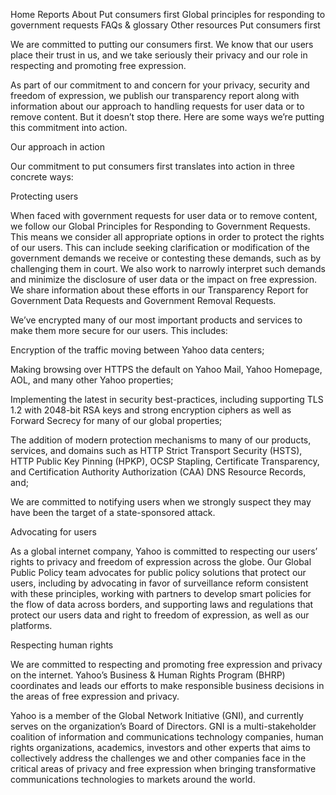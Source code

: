 Home
Reports
About
Put consumers first
Global principles for responding to government requests
FAQs & glossary
Other resources
Put consumers first

We are committed to putting our consumers first. We know that our users place their trust in us, and we take seriously their privacy and our role in respecting and promoting free expression.

As part of our commitment to and concern for your privacy, security and freedom of expression, we publish our transparency report along with information about our approach to handling requests for user data or to remove content. But it doesn’t stop there. Here are some ways we’re putting this commitment into action.

Our approach in action

Our commitment to put consumers first translates into action in three concrete ways:

Protecting users

When faced with government requests for user data or to remove content, we follow our Global Principles for Responding to Government Requests. This means we consider all appropriate options in order to protect the rights of our users. This can include seeking clarification or modification of the government demands we receive or contesting these demands, such as by challenging them in court. We also work to narrowly interpret such demands and minimize the disclosure of user data or the impact on free expression. We share information about these efforts in our Transparency Report for Government Data Requests and Government Removal Requests.

We’ve encrypted many of our most important products and services to make them more secure for our users. This includes:

Encryption of the traffic moving between Yahoo data centers;

Making browsing over HTTPS the default on Yahoo Mail, Yahoo Homepage, AOL, and many other Yahoo properties;

Implementing the latest in security best-practices, including supporting TLS 1.2 with 2048-bit RSA keys and strong encryption ciphers as well as Forward Secrecy for many of our global properties;

The addition of modern protection mechanisms to many of our products, services, and domains such as HTTP Strict Transport Security (HSTS), HTTP Public Key Pinning (HPKP), OCSP Stapling, Certificate Transparency, and Certification Authority Authorization (CAA) DNS Resource Records, and;

We are committed to notifying users when we strongly suspect they may have been the target of a state-sponsored attack.

Advocating for users

As a global internet company, Yahoo is committed to respecting our users’ rights to privacy and freedom of expression across the globe. Our Global Public Policy team advocates for public policy solutions that protect our users, including by advocating in favor of surveillance reform consistent with these principles, working with partners to develop smart policies for the flow of data across borders, and supporting laws and regulations that protect our users data and right to freedom of expression, as well as our platforms.

Respecting human rights

We are committed to respecting and promoting free expression and privacy on the internet. Yahoo’s Business & Human Rights Program (BHRP) coordinates and leads our efforts to make responsible business decisions in the areas of free expression and privacy.

Yahoo is a member of the Global Network Initiative (GNI), and currently serves on the organization’s Board of Directors. GNI is a multi-stakeholder coalition of information and communications technology companies, human rights organizations, academics, investors and other experts that aims to collectively address the challenges we and other companies face in the critical areas of privacy and free expression when bringing transformative communications technologies to markets around the world.

 